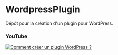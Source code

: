 # WordpressPlugin
 Dépôt pour la création d'un plugin pour WordPress.

### YouTube

[![Comment créer un plugin WordPress ?](https://i3.ytimg.com/vi/arr1z0Gsmlw/maxresdefault.jpg)](https://www.youtube.com/watch?v=arr1z0Gsmlw)
